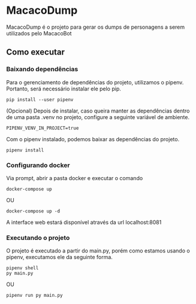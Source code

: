 # MacacoDump

MacacoDump é o projeto para gerar os dumps de personagens a serem utilizados pelo MacacoBot

## Como executar

### Baixando dependências

Para o gerenciamento de dependências do projeto, utilizamos o pipenv. Portanto, será necessário instalar ele pelo pip.

```
pip install --user pipenv
```

(Opcional) Depois de instalar, caso queira manter as dependências dentro de uma pasta .venv no projeto, configure a seguinte variável de ambiente.
```
PIPENV_VENV_IN_PROJECT=true
```

Com o pipenv instalado, podemos baixar as dependências do projeto.

```
pipenv install
```

### Configurando docker

Via prompt, abrir a pasta docker e executar o comando

```
docker-compose up
```
OU
```
docker-compose up -d
```

A interface web estará disponível através da url localhost:8081


### Executando o projeto

O projeto é executado a partir do main.py, porém como estamos usando o pipenv, executamos ele da seguinte forma.

```
pipenv shell
py main.py
```
OU
```
pipenv run py main.py
```